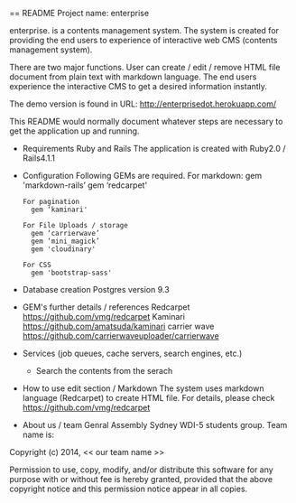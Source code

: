 == README
Project name: enterprise

enterprise. is a contents management system.
The system is created for providing the end users to experience of interactive web CMS (contents management system).

There are two major functions.
User can create / edit / remove  HTML file document from plain text with markdown language.
The end users experience the interactive CMS to get a desired information instantly.

The demo version is found in URL: http://enterprisedot.herokuapp.com/

This README would normally document whatever steps are necessary to get the
application up and running.

* Requirements Ruby and Rails
  The application is created with Ruby2.0 / Rails4.1.1

* Configuration
  Following GEMs are required.
      For markdown:
        gem 'markdown-rails’
        gem ‘redcarpet'

      For pagination
        gem ‘kaminari'

      For File Uploads / storage
        gem ‘carrierwave’
        gem ‘mini_magick’
        gem 'cloudinary'

      For CSS
        gem 'bootstrap-sass'

* Database creation
  Postgres version 9.3


* GEM's further details / references
  Redcarpet https://github.com/vmg/redcarpet
  Kaminari https://github.com/amatsuda/kaminari
  carrier wave https://github.com/carrierwaveuploader/carrierwave

* Services (job queues, cache servers, search engines, etc.)
   - Search the contents from the serach

* How to use edit section / Markdown
  The system uses markdown language (Redcarpet) to create HTML file.
  For details, please check https://github.com/vmg/redcarpet

* About us / team
  Genral Assembly Sydney WDI-5 students group.
  Team name is:



Copyright (c) 2014, << our team name >>

Permission to use, copy, modify, and/or distribute this software for any purpose with or without fee is hereby granted, provided that the above copyright notice and this permission notice appear in all copies.